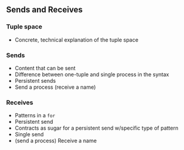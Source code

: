 ## Sends and Receives

### Tuple space
- Concrete, technical explanation of the tuple space

### Sends
- Content that can be sent
- Difference between one-tuple and single process in the syntax
- Persistent sends
- Send a process (receive a name)

### Receives
- Patterns in a `for`
- Persistent send
- Contracts as sugar for a persistent send w/specific type of pattern
- Single send
- (send a process) Receive a name 

